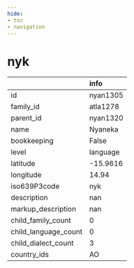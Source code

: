 ```yaml
---
hide:
- toc
- navigation
---
```

# nyk
|                      | info     |
|:---------------------|:---------|
| id                   | nyan1305 |
| family_id            | atla1278 |
| parent_id            | nyan1320 |
| name                 | Nyaneka  |
| bookkeeping          | False    |
| level                | language |
| latitude             | -15.9616 |
| longitude            | 14.94    |
| iso639P3code         | nyk      |
| description          | nan      |
| markup_description   | nan      |
| child_family_count   | 0        |
| child_language_count | 0        |
| child_dialect_count  | 3        |
| country_ids          | AO       |